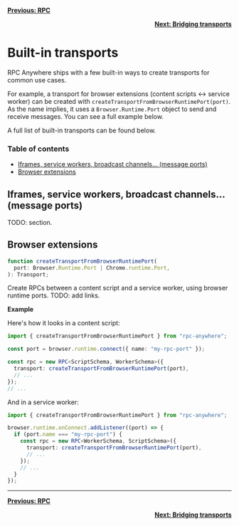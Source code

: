<div align="left">

[**Previous: RPC**](./1-rpc.md)

</div>
<div align="right">

[**Next: Bridging transports**](./3-bridging-transports.md)

</div>

<h1>Built-in transports</h1>

RPC Anywhere ships with a few built-in ways to create transports for common use cases.

For example, a transport for browser extensions (content scripts <-> service worker) can be created with `createTransportFromBrowserRuntimePort(port)`. As the name implies, it uses a `Browser.Runtime.Port` object to send and receive messages. You can see a full example below.

A full list of built-in transports can be found below.

<h3>Table of contents</h3>

<!-- vscode-markdown-toc -->

- [Iframes, service workers, broadcast channels... (message ports)](#iframes-service-workers-broadcast-channels-message-ports)
- [Browser extensions](#browser-extensions)

<!-- vscode-markdown-toc-config
	numbering=false
	autoSave=true
	/vscode-markdown-toc-config -->
<!-- /vscode-markdown-toc -->

## <a name='Iframesserviceworkersbroadcastchannels...messageports'></a>Iframes, service workers, broadcast channels... (message ports)

TODO: section.

## <a name='Browserextensions'></a>Browser extensions

```ts
function createTransportFromBrowserRuntimePort(
  port: Browser.Runtime.Port | Chrome.runtime.Port,
): Transport;
```

Create RPCs between a content script and a service worker, using browser runtime ports. TODO: add links.

**Example**

Here's how it looks in a content script:

```ts
import { createTransportFromBrowserRuntimePort } from "rpc-anywhere";

const port = browser.runtime.connect({ name: "my-rpc-port" });

const rpc = new RPC<ScriptSchema, WorkerSchema>({
  transport: createTransportFromBrowserRuntimePort(port),
  // ...
});
// ...
```

And in a service worker:

```ts
import { createTransportFromBrowserRuntimePort } from "rpc-anywhere";

browser.runtime.onConnect.addListener((port) => {
  if (port.name === "my-rpc-port") {
    const rpc = new RPC<WorkerSchema, ScriptSchema>({
      transport: createTransportFromBrowserRuntimePort(port),
      // ...
    });
    // ...
  }
});
```

---

<div align="left">

[**Previous: RPC**](./1-rpc.md)

</div>
<div align="right">

[**Next: Bridging transports**](./3-bridging-transports.md)

</div>
